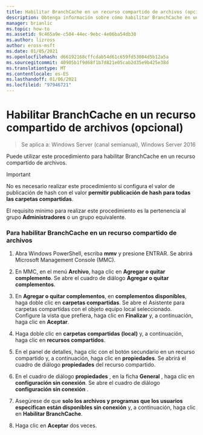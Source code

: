 ```yaml
---
title: Habilitar BranchCache en un recurso compartido de archivos (opcional)
description: Obtenga información sobre cómo habilitar BranchCache en un recurso compartido de archivos.
manager: brianlic
ms.topic: how-to
ms.assetid: 9c465a9e-c504-44ec-9ebc-4e06ba54db30
ms.author: lizross
author: eross-msft
ms.date: 01/05/2021
ms.openlocfilehash: d66192168cffcdab54d61c659fd53084d5b12a5a
ms.sourcegitcommit: 40905b1f9d68f1b7d821e05cab2d35e9b425e38d
ms.translationtype: MT
ms.contentlocale: es-ES
ms.lasthandoff: 01/06/2021
ms.locfileid: "97946721"
---
```

# <a name="enable-branchcache-on-a-file-share-optional"></a>Habilitar BranchCache en un recurso compartido de archivos (opcional)

>Se aplica a: Windows Server (canal semianual), Windows Server 2016

Puede utilizar este procedimiento para habilitar BranchCache en un recurso compartido de archivos.

> [!IMPORTANT]
> No es necesario realizar este procedimiento si configura el valor de publicación de hash con el valor **permitir publicación de hash para todas las carpetas compartidas**.

El requisito mínimo para realizar este procedimiento es la pertenencia al grupo **Administradores** o un grupo equivalente.

### <a name="to-enable-branchcache-on-a-file-share"></a>Para habilitar BranchCache en un recurso compartido de archivos

1.  Abra Windows PowerShell, escriba **mmv** y presione ENTRAR. Se abrirá Microsoft Management Console (MMC).

2.  En MMC, en el menú **Archivo**, haga clic en **Agregar o quitar complemento**. Se abre el cuadro de diálogo **Agregar o quitar complementos**.

3.  En **Agregar o quitar complementos**, en **complementos disponibles**, haga doble clic en **carpetas compartidas**. Se abre el Asistente para carpetas compartidas con el objeto equipo local seleccionado. Configure la vista que prefiera, haga clic en **Finalizar** y, a continuación, haga clic en **Aceptar**.

4.  Haga doble clic en **carpetas compartidas (local)** y, a continuación, haga clic en **recursos compartidos**.

5.  En el panel de detalles, haga clic con el botón secundario en un recurso compartido y, a continuación, haga clic en **propiedades**. Se abrirá el cuadro de diálogo **propiedades** del recurso compartido.

6.  En el cuadro de diálogo **propiedades** , en la ficha **General** , haga clic en **configuración sin conexión**. Se abre el cuadro de diálogo **configuración sin conexión** .

7.  Asegúrese de que **solo los archivos y programas que los usuarios especifican están disponibles sin conexión** y, a continuación, haga clic en **Habilitar BranchCache**.

8.  Haga clic en **Aceptar** dos veces.


